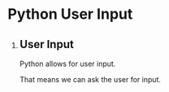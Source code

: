 # Python User Input
<!DOCTYPE html>
<html>
<body>
    <ol>
        <li>
            <h2>User Input</h2>
            <p>Python allows for user input.</p>
            <p>That means we can ask the user for input.</p>
        </li>
    </ol>
</body>
</html>
